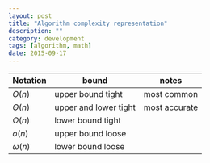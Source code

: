 ```yaml
---
layout: post
title: "Algorithm complexity representation"
description: ""
category: development
tags: [algorithm, math]
date: 2015-09-17
---
```

<script type="text/javascript" src="http://cdn.mathjax.org/mathjax/latest/MathJax.js?config=TeX-AMS-MML_HTMLorMML"></script>
<script type="text/x-mathjax-config">
MathJax.Hub.Config({
  tex2jax: {
    inlineMath: [['$','$'], ['\\(','\\)']],
    displayMath: [['$$','$$'], ['\[','\]']],
    processEscapes: true,
    processEnvironments: true,
    skipTags: ['script', 'noscript', 'style', 'textarea', 'pre'],
    TeX: { equationNumbers: { autoNumber: "AMS" },
         extensions: ["AMSmath.js", "AMSsymbols.js"] }
  }});
</script>

Notation| bound|notes
----|----|----
$O(n)$|upper bound tight|most common
$\Theta (n)$|upper and lower tight | most accurate
$\Omega(n)$|lower bound tight| 
$o(n)$|upper bound loose|
$\omega(n)$| lower bound loose |
